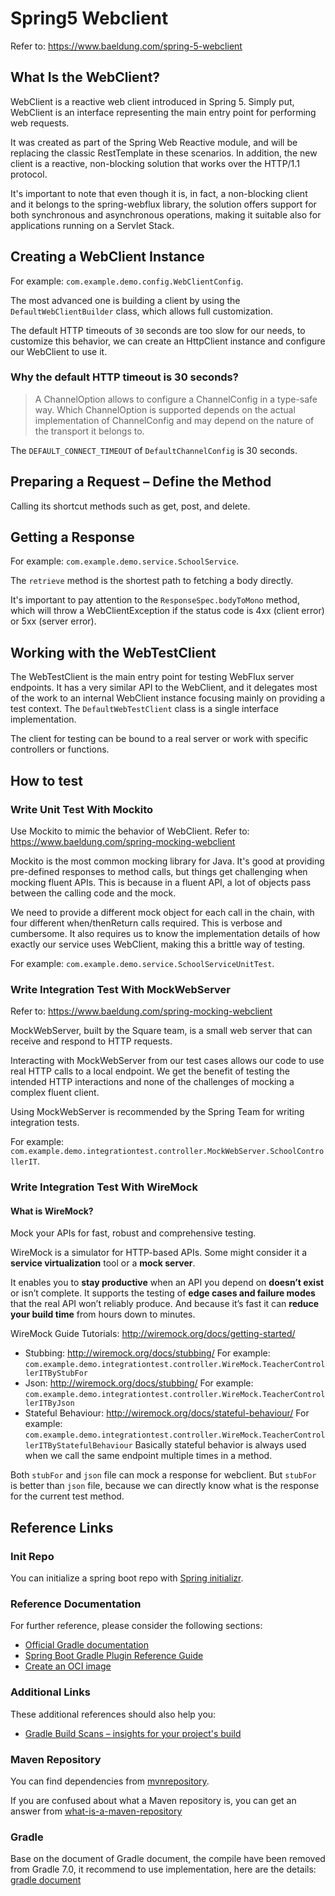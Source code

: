 # Spring5 Webclient

Refer to: https://www.baeldung.com/spring-5-webclient

## What Is the WebClient?

WebClient is a reactive web client introduced in Spring 5. Simply put, WebClient is an interface representing the main entry point for performing web requests.

It was created as part of the Spring Web Reactive module, and will be replacing the classic RestTemplate in these scenarios. In addition, the new client is a reactive, non-blocking solution that works over the HTTP/1.1 protocol.

It's important to note that even though it is, in fact, a non-blocking client and it belongs to the spring-webflux library, the solution offers support for both synchronous and asynchronous operations, making it suitable also for applications running on a Servlet Stack.

## Creating a WebClient Instance
For example: `com.example.demo.config.WebClientConfig`.

The most advanced one is building a client by using the `DefaultWebClientBuilder` class, which allows full customization.

The default HTTP timeouts of `30` seconds are too slow for our needs, to customize this behavior, we can create an HttpClient instance and configure our WebClient to use it.

### Why the default HTTP timeout is 30 seconds?

> A ChannelOption allows to configure a ChannelConfig in a type-safe way. Which ChannelOption is supported depends on the actual implementation of ChannelConfig and may depend on the nature of the transport it belongs to.

The `DEFAULT_CONNECT_TIMEOUT` of `DefaultChannelConfig` is 30 seconds.

## Preparing a Request – Define the Method

Calling its shortcut methods such as get, post, and delete.

## Getting a Response

For example: `com.example.demo.service.SchoolService`.

The `retrieve` method is the shortest path to fetching a body directly. 

It's important to pay attention to the `ResponseSpec.bodyToMono` method, which will throw a WebClientException if the status code is 4xx (client error) or 5xx (server error).

## Working with the WebTestClient

The WebTestClient is the main entry point for testing WebFlux server endpoints. It has a very similar API to the WebClient, and it delegates most of the work to an internal WebClient instance focusing mainly on providing a test context. The `DefaultWebTestClient` class is a single interface implementation.

The client for testing can be bound to a real server or work with specific controllers or functions.

## How to test

### Write Unit Test With Mockito

Use Mockito to mimic the behavior of WebClient. Refer to: https://www.baeldung.com/spring-mocking-webclient

Mockito is the most common mocking library for Java. It's good at providing pre-defined responses to method calls, but things get challenging when mocking fluent APIs. This is because in a fluent API, a lot of objects pass between the calling code and the mock.

We need to provide a different mock object for each call in the chain, with four different when/thenReturn calls required. This is verbose and cumbersome. It also requires us to know the implementation details of how exactly our service uses WebClient, making this a brittle way of testing.

For example: `com.example.demo.service.SchoolServiceUnitTest`.

### Write Integration Test With MockWebServer

Refer to: https://www.baeldung.com/spring-mocking-webclient

MockWebServer, built by the Square team, is a small web server that can receive and respond to HTTP requests.

Interacting with MockWebServer from our test cases allows our code to use real HTTP calls to a local endpoint. We get the benefit of testing the intended HTTP interactions and none of the challenges of mocking a complex fluent client.

Using MockWebServer is recommended by the Spring Team for writing integration tests.

For example: `com.example.demo.integrationtest.controller.MockWebServer.SchoolControllerIT`.

### Write Integration Test With WireMock

#### What is WireMock?

Mock your APIs for fast, robust and comprehensive testing.

WireMock is a simulator for HTTP-based APIs. Some might consider it a **service virtualization** tool or a **mock server**.

It enables you to **stay productive** when an API you depend on **doesn’t exist** or isn’t complete. It supports the testing of **edge cases and failure modes** that the real API won’t reliably produce. And because it’s fast it can **reduce your build time** from hours down to minutes.

WireMock Guide Tutorials: http://wiremock.org/docs/getting-started/

- Stubbing: http://wiremock.org/docs/stubbing/
    For example: `com.example.demo.integrationtest.controller.WireMock.TeacherControllerITByStubFor`
- Json: http://wiremock.org/docs/stubbing/
  For example: `com.example.demo.integrationtest.controller.WireMock.TeacherControllerITByJson`
- Stateful Behaviour: http://wiremock.org/docs/stateful-behaviour/
  For example: `com.example.demo.integrationtest.controller.WireMock.TeacherControllerITByStatefulBehaviour`
  Basically stateful behavior is always used when we call the same endpoint multiple times in a method.

Both `stubFor` and `json` file can mock a response for webclient. But `stubFor` is better than `json` file, because we can directly know what is the response for the current test method.

## Reference Links

### Init Repo

You can initialize a spring boot repo with [Spring initializr](https://start.spring.io/).

### Reference Documentation
For further reference, please consider the following sections:

* [Official Gradle documentation](https://docs.gradle.org)
* [Spring Boot Gradle Plugin Reference Guide](https://docs.spring.io/spring-boot/docs/2.6.1/gradle-plugin/reference/html/)
* [Create an OCI image](https://docs.spring.io/spring-boot/docs/2.6.1/gradle-plugin/reference/html/#build-image)

### Additional Links
These additional references should also help you:

* [Gradle Build Scans – insights for your project's build](https://scans.gradle.com#gradle)

### Maven Repository

You can find dependencies from [mvnrepository](https://mvnrepository.com/).

If you are confused about what a Maven repository is, you can get an answer from [what-is-a-maven-repository](https://www.cloudrepo.io/articles/what-is-a-maven-repository.html)

### Gradle

Base on the document of Gradle document, the compile have been removed from Gradle 7.0, it recommend to use implementation, here are the details: [gradle document](https://docs.gradle.org/current/userguide/java_library_plugin.html#sec:java_library_separation)

